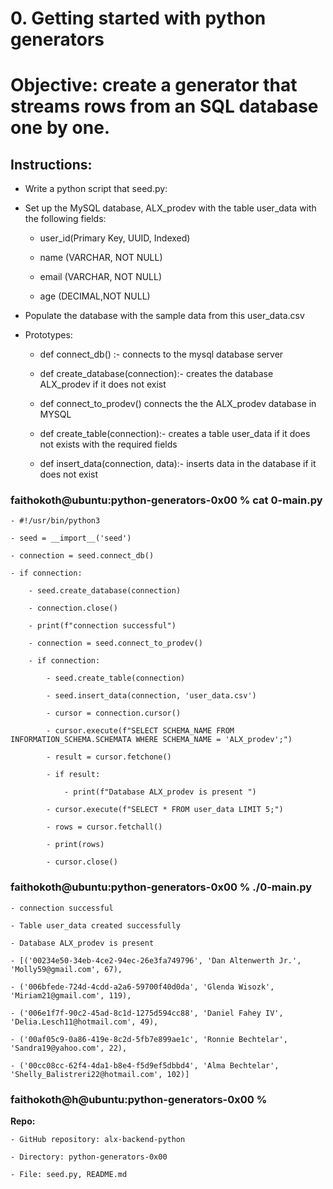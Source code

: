 # 0. Getting started with python generators

# Objective: create a generator that streams rows from an SQL database one by one.

## Instructions:

- Write a python script that seed.py:

- Set up the MySQL database, ALX_prodev with the table user_data with the following fields:

    - user_id(Primary Key, UUID, Indexed)
    
    - name (VARCHAR, NOT NULL)
    
    - email (VARCHAR, NOT NULL)
    
    - age (DECIMAL,NOT NULL)
    
- Populate the database with the sample data from this user_data.csv

- Prototypes:

    - def connect_db() :- connects to the mysql database server
    
    - def create_database(connection):- creates the database ALX_prodev if it does not exist
    
    - def connect_to_prodev() connects the the ALX_prodev database in MYSQL
    
    - def create_table(connection):- creates a table user_data if it does not exists with the required fields
    
    - def insert_data(connection, data):- inserts data in the database if it does not exist

### faithokoth@ubuntu:python-generators-0x00 % cat 0-main.py

    - #!/usr/bin/python3
    
    - seed = __import__('seed')
    
    - connection = seed.connect_db()
    
    - if connection:
    
        - seed.create_database(connection)
        
        - connection.close()
        
        - print(f"connection successful")
        
        - connection = seed.connect_to_prodev()
        
        - if connection:
        
            - seed.create_table(connection)
            
            - seed.insert_data(connection, 'user_data.csv')
            
            - cursor = connection.cursor()
            
            - cursor.execute(f"SELECT SCHEMA_NAME FROM INFORMATION_SCHEMA.SCHEMATA WHERE SCHEMA_NAME = 'ALX_prodev';")
            
            - result = cursor.fetchone()
            
            - if result:
            
                - print(f"Database ALX_prodev is present ")
            
            - cursor.execute(f"SELECT * FROM user_data LIMIT 5;")
            
            - rows = cursor.fetchall()
            
            - print(rows)
            
            - cursor.close()

### faithokoth@ubuntu:python-generators-0x00 % ./0-main.py

    - connection successful
    
    - Table user_data created successfully
    
    - Database ALX_prodev is present 
    
    - [('00234e50-34eb-4ce2-94ec-26e3fa749796', 'Dan Altenwerth Jr.', 'Molly59@gmail.com', 67), 
    
    - ('006bfede-724d-4cdd-a2a6-59700f40d0da', 'Glenda Wisozk', 'Miriam21@gmail.com', 119),
    
    - ('006e1f7f-90c2-45ad-8c1d-1275d594cc88', 'Daniel Fahey IV', 'Delia.Lesch11@hotmail.com', 49),
    
    - ('00af05c9-0a86-419e-8c2d-5fb7e899ae1c', 'Ronnie Bechtelar', 'Sandra19@yahoo.com', 22), 
    
    - ('00cc08cc-62f4-4da1-b8e4-f5d9ef5dbbd4', 'Alma Bechtelar', 'Shelly_Balistreri22@hotmail.com', 102)]

### faithokoth@h@ubuntu:python-generators-0x00 % 

**Repo:**

    - GitHub repository: alx-backend-python
    
    - Directory: python-generators-0x00
    
    - File: seed.py, README.md